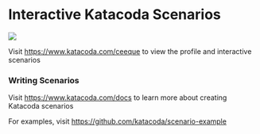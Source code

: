 # Interactive Katacoda Scenarios

[![](http://shields.katacoda.com/katacoda/ceeque/count.svg)](https://www.katacoda.com/ceeque "Get your profile on Katacoda.com")

Visit https://www.katacoda.com/ceeque to view the profile and interactive scenarios

### Writing Scenarios
Visit https://www.katacoda.com/docs to learn more about creating Katacoda scenarios

For examples, visit https://github.com/katacoda/scenario-example
